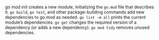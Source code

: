 go mod init creates a new module, initializing the `go.mod` file that describes it.
`go build`, `go test`, and other package-building commands add new dependencies to go.mod as needed.
`go list -m all` prints the current module’s dependencies.
`go get` changes the required version of a dependency (or adds a new dependency).
`go mod tidy` removes unused dependencies.

